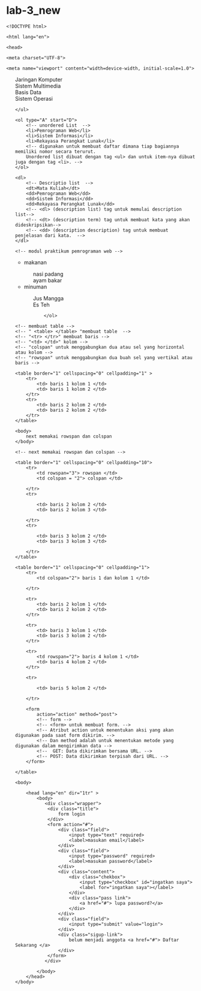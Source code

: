 # lab-3_new

`<!DOCTYPE html>`

`<html lang="en">`

`<head>`

    <meta charset="UTF-8">
    
    <meta name="viewport" content="width=device-width, initial-scale=1.0">
   
   <title>Document</title>
</head>
<body>
    <ul type="none" > <!-- Ordered List  -->
        <li>Jaringan Komputer</li>
        <li>Sistem Multimedia</li>
        <li>Basis Data</li>
        <li>Sistem Operasi</li> 
        <!-- Ordered List adalah list yang terurut -->
        <!-- "a" untuk membuat daftar dengan urutan abjad alfabet kecil
         "B" untuk membuat daftar dengan urutan abjad alfabet Besar
         "I" untuk membuat daftar dengan urutan angka romawi
         "i" untuk membuat daftar dengan urusan angka romawi kecil  -->
         <!-- "square" untuk simbol persegi -->
         <!-- "disc" (default) untuk simbol lingkaran disc-->
        <!-- "none" tidak memakai simbol -->
        <!-- "circle" untuk simbol lingkaran -->
              
    </ul>

    <ol type="A" start="D">
        <!-- unordered List  -->
        <li>Pemrograman Web</li>
        <li>Sistem Informasi</li>
        <li>Rekayasa Perangkat Lunak</li>
        <!-- digunakan untuk membuat daftar dimana tiap bagiannya memiliki nomor secara terurut.
        Unordered list dibuat dengan tag <ul> dan untuk item-nya dibuat juga dengan tag <li>. -->    
    </ol>

    <dl>
        <!-- Descriptio list  -->
        <dt>Mata Kuliah</dt>
        <dd>Pemrograman Web</dd>
        <dd>Sistem Informasi</dd>
        <dd>Rekayasa Perangkat Lunak</dd>
        <!-- <dl> (description list) tag untuk memulai description list-->
        <!-- <dt> (description term) tag untuk membuat kata yang akan dideskripsikan-->
        <!-- <dd> (description description) tag untuk membuat penjelasan dari kata.  -->
    </dl>

    <!-- modul praktikum pemrograman web -->

   <ul>
        <li>makanan</li>
            <ol>
                <dt>nasi padang</dt>
                <dt>ayam bakar</dt>
            </ol>
        <li>minuman</li>
        <ol>
            <dt>Jus Mangga</dt>
            <dt>Es Teh</dt>

        </ol>

   </ul>

    <!-- membuat table -->
    <!-- " <table> </table> "membuat table  -->
    <!-- "<tr> </tr>" membuat baris -->
    <!-- "<td> </td>" kolom -->
    <!-- "colspan" untuk menggabungkan dua atau sel yang horizontal atau kolom -->
    <!-- "rowspan" untuk menggabungkan dua buah sel yang vertikal atau baris -->

    <table border="1" cellspacing="0" cellpadding="1" >
        <tr>
            <td> baris 1 kolom 1 </td>
            <td> baris 1 kolom 2 </td>
        </tr>
        <tr>
            <td> baris 2 kolom 2 </td>
            <td> baris 2 kolom 2 </td>
        </tr>
    </table>

    <body>
        next memakai rowspan dan colspan
    </body>

    <!-- next memakai rowspan dan colspan -->

    <table border="1" cellspacing="0" cellpadding="10">
        <tr>
            <td rowspan="3"> rowspan </td>
            <td colspan = "2"> colspan </td>
            
        </tr>
        <tr>
            
            <td> baris 2 kolom 2 </td>
            <td> baris 2 kolom 3 </td>
           
        </tr>
        <tr>
            
            <td> baris 3 kolom 2 </td>
            <td> baris 3 kolom 3 </td>
          
        </tr>
    </table>

    <table border="1" cellspacing="0" cellpadding="1">
        <tr>
            <td colspan="2"> baris 1 dan kolom 1 </td>
            
        </tr>

        <tr>
            <td> baris 2 kolom 1 </td>
            <td> baris 2 kolom 2 </td>
        </tr>

        <tr>
            <td> baris 3 kolom 1 </td>
            <td> baris 3 kolom 2 </td>
        </tr>

        <tr>
            <td rowspan="2"> baris 4 kolom 1 </td>
            <td> baris 4 kolom 2 </td>
        </tr>

        <tr>
            
            <td> baris 5 kolom 2 </td>
        
        </tr>

        <form 
            action="action" method="post"> 
            <!-- form -->
            <!-- <form> untuk membuat form. -->
            <!-- Atribut action untuk menentukan aksi yang akan digunakan pada saat form dikirim. -->
            <!-- Dan method adalah untuk menentukan metode yang digunakan dalam mengirimkan data -->
            <!--  GET: Data dikirimkan bersama URL. -->
            <!-- POST: Data dikirimkan terpisah dari URL. -->
        </form>

    </table>
    
    <body> 
        
        <head lang="en" dir="1tr" >
            <body>
               <div class="wrapper">
                <div class="title">
                    form login
                </div>
                <form action="#">
                    <div class="field">
                        <input type="text" required>
                        <label>masukan email</label>
                    </div>
                    <div class="field">
                        <input type="password" required>
                        <label>masukan password</label>
                    </div>
                    <div class="content">
                        <div class="chekbox">
                            <input type="checkbox" id="ingatkan saya">
                            <label for="ingatkan saya"></label>
                        </div>
                        <div class="pass link">
                            <a href="#"> lupa password?</a>
                        </div>
                    </div>
                    <div class="field">
                        <input type="submit" value="login">
                    </div>
                    <div class="sigup-link">
                        belum menjadi anggota <a href="#"> Daftar Sekarang </a>
                    </div>
                </form>
               </div> 
                
            </body>
        </head>
    </body>

    


</body>
</html>
